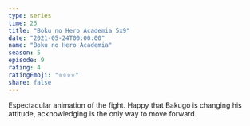 ```yaml
---
type: series
time: 25
title: "Boku no Hero Academia 5x9"
date: "2021-05-24T00:00:00"
name: "Boku no Hero Academia"
season: 5
episode: 9
rating: 4
ratingEmoji: "⭐️⭐️⭐️⭐️"
share: false
---
```


Espectacular animation of the fight. Happy that Bakugo is changing his attitude, acknowledging is the only way to move forward.
